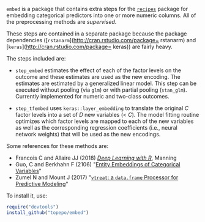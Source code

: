`embed` is a package that contains extra steps for the [`recipes`](http://cran.rstudio.com/package=recipes) package for embedding categorical predictors into one or more numeric columns. All of the preprocessing methods are _supervised_. 

These steps are contained in a separate package because the package dependencies ([`rstanarm`](http://cran.rstudio.com/package= rstanarm) and [`keras`](http://cran.rstudio.com/package= keras)) are fairly heavy. 

The steps included are:

* `step_embed` estimates the effect of each of the factor levels on the outcome and these estimates are used as the new encoding. The estimates are estimated by a generalized linear model. This step can be executed without pooling (via `glm`) or with partial pooling (`stan_glm`). Currently implemented for numeric and two-class outcomes. 

* `step_tfembed` uses `keras::layer_embedding` to translate the original _C_ factor levels into a set of _D_ new variables (< _C_). The model fitting routine optimizes which factor levels are mapped to each of the new variables as well as the corresponding regression coefficients (i.e., neural network weights) that will be used as the new encodings.  

Some references for these methods are:

* Francois C and Allaire JJ (2018) [_Deep Learning with R_](https://www.manning.com/books/deep-learning-with-r), Manning
* Guo, C and Berkhahn F (2106) "[Entity Embeddings of Categorical Variables](https://arxiv.org/abs/1604.06737)"
* Zumel N and Mount J (2017) "[`vtreat`: a `data.frame` Processor for Predictive Modeling](https://arxiv.org/abs/1611.09477)"


To install it, use:

``` r
require("devtools")
install_github("topepo/embed")
```
